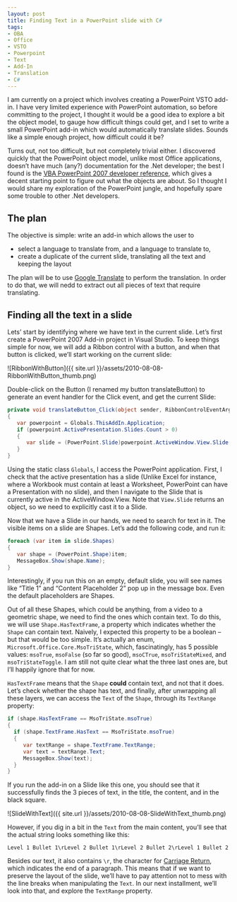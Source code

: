 ```yaml
---
layout: post
title: Finding Text in a PowerPoint slide with C#
tags:
- OBA
- Office
- VSTO
- Powerpoint
- Text
- Add-In
- Translation
- C#
---
```


I am currently on a project which involves creating a PowerPoint VSTO add-in. I have very limited experience with PowerPoint automation, so before committing to the project, I thought it would be a good idea to explore a bit the object model, to gauge how difficult things could get, and I set to write a small PowerPoint add-in which would automatically translate slides. Sounds like a simple enough project, how difficult could it be?  

Turns out, not too difficult, but not completely trivial either. I discovered quickly that the PowerPoint object model, unlike most Office applications, doesn’t have much (any?) documentation for the .Net developer; the best I found is the [VBA PowerPoint 2007 developer reference](http://msdn.microsoft.com/en-us/library/bb265982(office.12).aspx), which gives a decent starting point to figure out what the objects are about. So I thought I would share my exploration of the PowerPoint jungle, and hopefully spare some trouble to other .Net developers.  

## The plan  

The objective is simple: write an add-in which allows the user to      

* select a language to translate from, and a language to translate to,    
* create a duplicate of the current slide, translating all the text and keeping the layout   

The plan will be to use [Google Translate](http://translate.google.com) to perform the translation. In order to do that, we will nedd to extract out all pieces of text that require translating.  

## Finding all the text in a slide  

Lets’ start by identifying where we have text in the current slide. Let’s first create a PowerPoint 2007 Add-in project in Visual Studio. To keep things simple for now, we will add a Ribbon control with a button, and when that button is clicked, we’ll start working on the current slide:  

![RibbonWithButton]({{ site.url }}/assets/2010-08-08-RibbonWithButton_thumb.png)

Double-click on the Button (I renamed my button translateButton) to generate an event handler for the Click event, and get the current Slide:  

``` csharp
private void translateButton_Click(object sender, RibbonControlEventArgs e)
{
   var powerpoint = Globals.ThisAddIn.Application;
   if (powerpoint.ActivePresentation.Slides.Count > 0)
   {
      var slide = (PowerPoint.Slide)powerpoint.ActiveWindow.View.Slide as PowerPoint.Slide;
   }
}
``` 

<!--more-->

Using the static class `Globals`, I access the PowerPoint application. First, I check that the active presentation has a slide (Unlike Excel for instance, where a Workbook must contain at least a Worksheet, PowerPoint can have a Presentation with no slide), and then I navigate to the Slide that is currently active in the ActiveWindow.View. Note that `View.Slide` returns an object, so we need to explicitly cast it to a Slide.

Now that we have a Slide in our hands, we need to search for text in it. The visible items on a slide are Shapes. Let’s add the following code, and run it: 

```  csharp
foreach (var item in slide.Shapes)
{
   var shape = (PowerPoint.Shape)item;
   MessageBox.Show(shape.Name);
}
``` 

Interestingly, if you run this on an empty, default slide, you will see names like “Title 1” and “Content Placeholder 2” pop up in the message box. Even the default placeholders are Shapes.

Out of all these Shapes, which could be anything, from a video to a geometric shape, we need to find the ones which contain text. To do this, we will use `Shape.HasTextFrame`, a property which indicates whether the `Shape` can contain text. Naively, I expected this property to be a boolean – but that would be too simple. It’s actually an enum, `Microsoft.Office.Core.MsoTriState`, which, fascinatingly, has 5 possible values: `msoTrue`, `msoFalse` (so far so good), `msoCTrue`, `msoTriStateMixed`, and `msoTriStateToggle`. I am still not quite clear what the three last ones are, but I’ll happily ignore that for now.

`HasTextFrame` means that the `Shape` **could** contain text, and not that it does. Let’s check whether the shape has text, and finally, after unwrapping all these layers, we can access the `Text` of the `Shape`, through its `TextRange` property:

``` csharp
if (shape.HasTextFrame == MsoTriState.msoTrue)
{
  if (shape.TextFrame.HasText == MsoTriState.msoTrue)
  {
     var textRange = shape.TextFrame.TextRange;
     var text = textRange.Text;
     MessageBox.Show(text);
  }
}
``` 

If you run the add-in on a Slide like this one, you should see that it successfully finds the 3 pieces of text, in the title, the content, and in the black square.


![SlideWithText]({{ site.url }}/assets/2010-08-08-SlideWithText_thumb.png)

However, if you dig in a bit in the `Text` from the main content, you’ll see that the actual string looks something like this:

`Level 1 Bullet 1\rLevel 2 Bullet 1\rLevel 2 Bullet 2\rLevel 1 Bullet 2`

Besides our text, it also contains `\r`, the character for [Carriage Return](http://en.wikipedia.org/wiki/Carriage_return), which indicates the end of a paragraph. This means that if we want to preserve the layout of the slide, we’ll have to pay attention not to mess with the line breaks when manipulating the `Text`. In our next installment, we’ll look into that, and explore the `TextRange` property.
